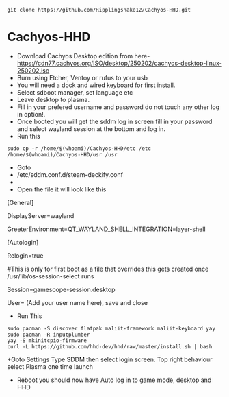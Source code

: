```
git clone https://github.com/Ripplingsnake12/Cachyos-HHD.git
```

# Cachyos-HHD
+ Download Cachyos Desktop edition from here-  https://cdn77.cachyos.org/ISO/desktop/250202/cachyos-desktop-linux-250202.iso
+ Burn using Etcher, Ventoy or rufus to your usb
+ You will need a dock and wired keyboard for first install.
+ Select sdboot manager, set language etc
+ Leave desktop to plasma.
+ Fill in your prefered username and password do not touch any other log in option!.
+ Once booted you will get the sddm log in screen fill in your password and select wayland session at the bottom and log in.
+ Run this
```
sudo cp -r /home/$(whoami)/Cachyos-HHD/etc /etc  /home/$(whoami)/Cachyos-HHD/usr /usr
```
+ Goto 
+ /etc/sddm.conf.d/steam-deckify.conf
+ 
+ Open the file it will look like this
  
[General]
    
DisplayServer=wayland

GreeterEnvironment=QT_WAYLAND_SHELL_INTEGRATION=layer-shell

[Autologin]

Relogin=true

#This is only for first boot as a file that overrides this gets created once /usr/lib/os-session-select runs

Session=gamescope-session.desktop

User= (Add your user name here), save and close

+ Run This
  
```
sudo pacman -S discover flatpak maliit-framework maliit-keyboard yay
sudo pacman -R inputplumber
yay -S mkinitcpio-firmware
curl -L https://github.com/hhd-dev/hhd/raw/master/install.sh | bash

```
+Goto Settings Type SDDM then select login screen. Top right behaviour select Plasma one time launch
+ Reboot you should now have Auto log in to game mode, desktop and HHD 




